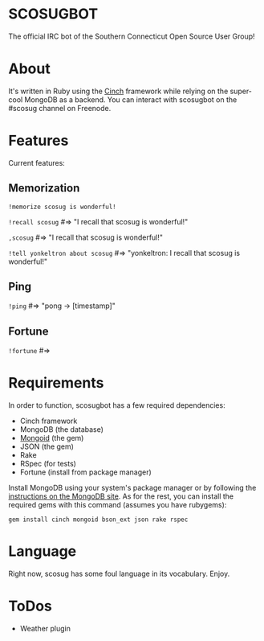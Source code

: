 # SCOSUGBOT

The official IRC bot of the Southern Connecticut Open Source User
Group! 

# About 

It's written in Ruby using the [Cinch](http://github.com/injekt/cinch)
framework while relying on the super-cool MongoDB as a backend. You
can interact with scosugbot on the #scosug channel on Freenode.

# Features

Current features:

## Memorization

`!memorize scosug is wonderful!`

`!recall scosug` #=> "I recall that scosug is wonderful!"

`,scosug` #=> "I recall that scosug is wonderful!"

`!tell yonkeltron about scosug` #=> "yonkeltron: I recall that scosug is wonderful!"

## Ping
`!ping` #=> "pong -> [timestamp]"

## Fortune
`!fortune` #=> <whatever>

# Requirements

In order to function, scosugbot has a few required
dependencies:

* Cinch framework
* MongoDB (the database)
* [Mongoid](http://mongoid.org/) (the gem)
* JSON (the gem)
* Rake
* RSpec (for tests)
* Fortune (install from package manager)

Install MongoDB using your system's package manager or by
following the [instructions on the MongoDB
site](http://www.mongodb.org/display/DOCS/Quickstart). As for the rest,
you can install the required gems with this command (assumes you have
rubygems):

`gem install cinch mongoid bson_ext json rake rspec`

# Language
Right now, scosug has some foul language in its vocabulary. Enjoy.

# ToDos
* Weather plugin